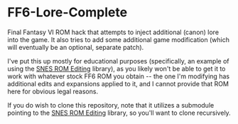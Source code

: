 # FF6-Lore-Complete
Final Fantasy VI ROM hack that attempts to inject additional (canon) lore into the game. It also tries to add some additional game modification (which will eventually be an optional, separate patch).

I've put this up mostly for educational purposes (specifically, an example of using the [SNES ROM Editing](https://github.com/saltycog/SNES-ROM-Editing) library), as you likely won't be able to get it to work with whatever stock FF6 ROM you obtain -- the one I'm modifying has additional edits and expansions applied to it, and I cannot provide that ROM here for obvious legal reasons.

If you do wish to clone this repository, note that it utilizes a submodule pointing to the [SNES ROM Editing](https://github.com/saltycog/SNES-ROM-Editing) library, so you'll want to clone recursively.
